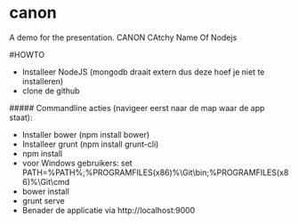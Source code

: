 # canon
A demo for the presentation. CANON	  CAtchy Name Of Nodejs

#HOWTO
<ul>
<li>Installeer NodeJS (mongodb draait extern dus deze hoef je niet te installeren)</li>
<li>clone de github</li>
</ul>
##### Commandline acties (navigeer eerst naar de map waar de app staat):<br/>
<ul>
<li>Installer bower (npm install bower)</li>
<li>Installeer grunt (npm install grunt-cli)</li>
<li>npm install</li>
<li>voor Windows gebruikers: set PATH=%PATH%;%PROGRAMFILES(x86)%\Git\bin;%PROGRAMFILES(x86)%\Git\cmd</li>
<li>bower install</li>
<li>grunt serve</li>
<li>Benader de applicatie via http://localhost:9000</li>
</ul>
